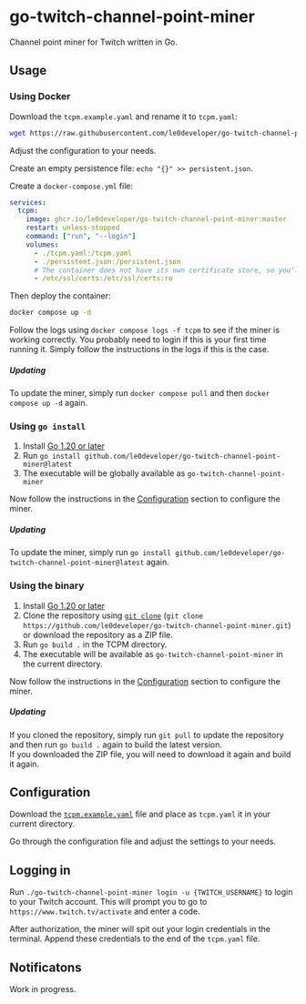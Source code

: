 # go-twitch-channel-point-miner

Channel point miner for Twitch written in Go.

## Usage

### Using Docker

Download the `tcpm.example.yaml` and rename it to `tcpm.yaml`:

```bash
wget https://raw.githubusercontent.com/le0developer/go-twitch-channel-point-miner/master/tcpm.example.yaml -O tcpm.yaml
```

Adjust the configuration to your needs.

Create an empty persistence file: `echo "{}" >> persistent.json`.

Create a `docker-compose.yml` file:

```yaml
services:
  tcpm:
    image: ghcr.io/le0developer/go-twitch-channel-point-miner:master
    restart: unless-stopped
    command: ["run", "--login"]
    volumes:
      - ./tcpm.yaml:/tcpm.yaml
      - ./persistent.json:/persistent.json
      # The container does not have its own certificate store, so you'll need to mount the host's certificate store
      - /etc/ssl/certs:/etc/ssl/certs:ro
```

Then deploy the container:

```bash
docker compose up -d
```

Follow the logs using `docker compose logs -f tcpm` to see if the miner is working correctly.
You probably need to login if this is your first time running it. Simply follow the instructions in the logs if this is the case.

##### Updating

To update the miner, simply run `docker compose pull` and then `docker compose up -d` again.

### Using `go install`

1. Install [Go 1.20 or later](https://go.dev/doc/install)
2. Run `go install github.com/le0developer/go-twitch-channel-point-miner@latest`
3. The executable will be globally available as `go-twitch-channel-point-miner`

Now follow the instructions in the [Configuration](#configuration) section to configure the miner.

##### Updating

To update the miner, simply run `go install github.com/le0developer/go-twitch-channel-point-miner@latest` again.

### Using the binary

1. Install [Go 1.20 or later](https://go.dev/doc/install)
2. Clone the repository using [`git clone`](https://git-scm.com/docs/git-clone) (`git clone https://github.com/le0developer/go-twitch-channel-point-miner.git`) or download the repository as a ZIP file.
3. Run `go build .` in the TCPM directory.
4. The executable will be available as `go-twitch-channel-point-miner` in the current directory.

Now follow the instructions in the [Configuration](#configuration) section to configure the miner.

##### Updating

If you cloned the repository, simply run `git pull` to update the repository and then run `go build .` again to build the latest version.  
If you downloaded the ZIP file, you will need to download it again and build it again.

## Configuration

Download the [`tcpm.example.yaml`](./tcpm.example.yaml) file and place as `tcpm.yaml` it in your current directory.

Go through the configuration file and adjust the settings to your needs.

## Logging in

Run `./go-twitch-channel-point-miner login -u {TWITCH_USERNAME}` to login to your Twitch account.
This will prompt you to go to `https://www.twitch.tv/activate` and enter a code.

After authorization, the miner will spit out your login credentials in the terminal.
Append these credentials to the end of the `tcpm.yaml` file.

## Notificatons

Work in progress.
